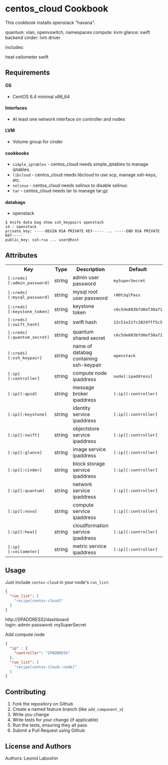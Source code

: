 centos_cloud Cookbook
=====================

This cookbook installs openstack "havana".

quantum: vlan, openvswitch, namespaces
compute: kvm
glance: swift backend
cinder: lvm driver

includes:

heat 
ceilometer
swift

Requirements
------------
#### OS

- CentOS 6.4 minimal x86_64

#### Interfaces

- At least one network interface on controller and nodes

#### LVM

- Volume group for cinder 

#### cookbooks
- `simple_iptables` - centos_cloud needs simple_iptables to manage iptables.
- `libcloud` -  centos_cloud needs libcloud to use scp, manage ssh-keys, etc.
- `selinux` - centos_cloud needs selinux to disable selinux.
- `tar` - centos_cloud needs tar to manage tar.gz

#### databags
- openstack 

```
$ knife data bag show ssh_keypairs openstack
id : openstack
private_key: -----BEGIN RSA PRIVATE KEY----- ... -----END RSA PRIVATE KEY-----
public_key: ssh-rsa ... user@host
```

Attributes
----------

<table>
  <tr>
    <th>Key</th>
    <th>Type</th>
    <th>Description</th>
    <th>Default</th>
  </tr>
  <tr>
    <td><tt>[:creds][:admin_password]</tt></td>
    <td>string</td>
    <td>admin user password</td>
    <td><tt>mySuperSecret</tt></td>
  </tr>
  <tr>
    <td><tt>[:creds][:mysql_password]</tt></td>
    <td>string</td>
    <td>mysql root user password</td>
    <td><tt>r00tSqlPass</tt></td>
  </tr>
  <tr>
    <td><tt>[:creds][:keystone_token]</tt></td>
    <td>string</td>
    <td>keystone token</td>
    <td><tt>c6c5de883bfd0ef30a71</tt></td>
  </tr>
  <tr>
    <td><tt>[:creds][:swift_hash]</tt></td>
    <td>string</td>
    <td>swift hash</td>
    <td><tt>12c51e21fc2824fff5c5</tt></td>
  </tr>
  <tr>
    <td><tt>[:creds][:quantum_secret]</tt></td>
    <td>string</td>
    <td>quantum shared secret</td>
    <td><tt>c6c5de883bfd0ef30a71</tt></td>
  </tr>
  <tr>
    <td><tt>[:creds][:ssh_keypair]</tt></td>
    <td>string</td>
    <td>name of databag containing ssh-keypair </td>
    <td><tt>openstack</tt></td>
  </tr>
  <tr>
    <td><tt>[:ip][:controller]</tt></td>
    <td>string</td>
    <td>compute node ipaddress</td>
    <td><tt>node[:ipaddress]</tt></td>
  </tr>
  <tr>
    <td><tt>[:ip][:qpid]</tt></td>
    <td>string</td>
    <td>message broker ipaddress</td>
    <td><tt>[:ip][:controller]</tt></td>
  </tr>
  <tr>
    <td><tt>[:ip][:keystone]</tt></td>
    <td>string</td>
    <td>identity service ipaddress</td>
    <td><tt>[:ip][:controller]</tt></td>
  </tr>
  <tr>
    <td><tt>[:ip][:swift]</tt></td>
    <td>string</td>
    <td>objectstore service ipaddress</td>
    <td><tt>[:ip][:controller]</tt></td>
  </tr>
  <tr>
    <td><tt>[:ip][:glance]</tt></td>
    <td>string</td>
    <td>image service  ipaddress</td>
    <td><tt>[:ip][:controller]</tt></td>
  </tr>
  <tr>
    <td><tt>[:ip][:cinder]</tt></td>
    <td>string</td>
    <td>block storage service ipaddress</td>
    <td><tt>[:ip][:controller]</tt></td>
  </tr>
  <tr>
    <td><tt>[:ip][:quantum]</tt></td>
    <td>string</td>
    <td>network service  ipaddress</td>
    <td><tt>[:ip][:controller]</tt></td>
  </tr>
  <tr>
    <td><tt>[:ip][:nova]</tt></td>
    <td>string</td>
    <td>compute service ipaddress</td>
    <td><tt>[:ip][:controller]</tt></td>
  </tr>
  <tr>
    <td><tt>[:ip][:heat]</tt></td>
    <td>string</td>
    <td>cloudformation service ipaddress</td>
    <td><tt>[:ip][:controller]</tt></td>
  </tr>
  <tr>
    <td><tt>[:ip][:ceilometer]</tt></td>
    <td>string</td>
    <td>metric service ipaddress</td>
    <td><tt>[:ip][:controller]</tt></td>
  </tr>
</table>

Usage
-----

Just include `centos-cloud` in your node's `run_list`:

```json
{
  "run_list": [
    "recipe[centos-cloud]"
  ]
}
```
http://[IPADDRESS]/dashboard  
login: admin 
password: mySuperSecret

Add compute node

```json
{
  "ip" : { 
    "controller": "IPADDRESS"
  },
  "run_list": [
    "recipe[centos-cloud::node]"
  ]
}
```



Contributing
------------

1. Fork the repository on Github
2. Create a named feature branch (like `add_component_x`)
3. Write you change
4. Write tests for your change (if applicable)
5. Run the tests, ensuring they all pass
6. Submit a Pull Request using Github

License and Authors
-------------------
Authors: Leonid Laboshin

